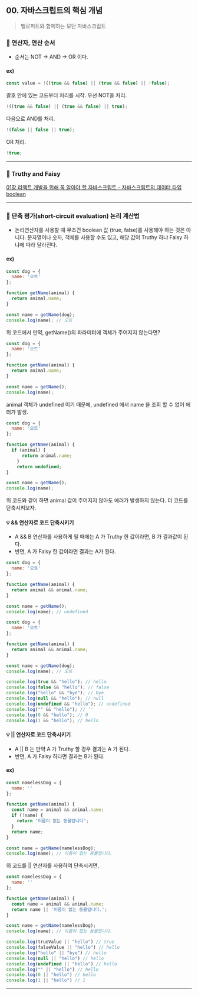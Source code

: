 ## 00. 자바스크립트의 핵심 개념
> 벨로퍼트와 함께하는 모던 자바스크립트


### 📌 연산자, 연산 순서
* 순서는 NOT -> AND -> OR 이다.

#### ex)
```JavaScript
const value = !((true && false) || (true && false) || !false);
```
괄호 안에 있는 코드부터 처리를 시작. 우선 NOT을 처리.
```JavaScript
!((true && false) || (true && false) || true);
```
다음으로 AND를 처리.
```javaScript
!(false || false || true);
```
OR 처리.
```JavaScript
!true;
```
---

### 📌 Truthy and Faisy
[01장 리액트 개발을 위해 꼭 알아야 할 자바스크립트 - 자바스크립트의 데이터 타입 boolean](https://github.com/ro117-youshin/TIL/blob/master/React/01_js_need_to_know_for_react_development.md#-boolean)

---

### 📌 단축 평가(short-circuit evaluation) 논리 계산법
* 논리연산자를 사용할 때 무조건 boolean 값 (true, false)를 사용해야 하는 것은 아니다. 문자열이나 숫자, 객체를 사용할 수도 있고, 해당 값이 Truthy 하냐 Falsy 하냐에 따라 달라진다.

#### ex)
```JavaScript
const dog = {
  name: '오트'
};

function getName(animal) {
  return animal.name;
}

const name = getName(dog);
console.log(name); // 오트
```
위 코드에서 만약, getName()의 파라미터에 객체가 주어지지 않는다면?
```JavaScript
const dog = {
  name: '오트'
};

function getName(animal) {
  return animal.name;
}

const name = getName();
console.log(name); 
```
animal 객체가 undefined 이기 때문에, undefined 에서 name 을 조회 할 수 없어 에러가 발생.
```JavaScript
const dog = {
  name: '오트'
};

function getName(animal) {
  if (animal) {
      return animal.name;
    }
    return undefined;
}

const name = getName();
console.log(name); 
```
위 코드와 같이 하면 animal 값이 주어지지 않아도 에러가 발생하지 않는다. 더 코드를 단축시켜보자.

#### 💡 && 연산자로 코드 단축시키기
* A && B 연산자를 사용하게 될 때에는 A 가 Truthy 한 값이라면, B 가 결과값이 된다.
* 반면, A 가 Falsy 한 값이라면 결과는 A가 된다.

```JavaScript
const dog = {
  name: '오트'
};

function getName(animal) {
  return animal && animal.name;
}

const name = getName();
console.log(name); // undefined
```
```JavaScript
const dog = {
  name: '오트'
};

function getName(animal) {
  return animal && animal.name;
}

const name = getName(dog);
console.log(name); // 오트
```
```JavaScript
console.log(true && "hello"); // hello
console.log(false && "hello"); // false
console.log("hello" && "bye"); // bye
console.log(null && "hello"); // null
console.log(undefined && "hello"); // undefined
console.log("" && "hello"); // ''
console.log(0 && "hello"); // 0
console.log(1 && "hello"); // hello
```

#### 💡 || 연산자로 코드 단축시키기
* A || B 는 만약 A 가 Truthy 할 경우 결과는 A 가 된다.
* 반면, A 가 Falsy 하다면 결과는 B가 된다.

#### ex)
```JavaScript
const namelessDog = {
  name: ''
};

function getName(animal) {
  const name = animal && animal.name;
  if (!name) {
    return '이름이 없는 동물입니다';
  }
  return name;
}

const name = getName(namelessDog);
console.log(name); // 이름이 없는 동물입니다.
```
위 코드를 || 연산자를 사용하여 단축시키면,
```JavaScript
const namelessDog = {
  name: ''
};

function getName(animal) {
  const name = animal && animal.name;
  return name || '이름이 없는 동물입니다.';
}

const name = getName(namelessDog);
console.log(name); // 이름이 없는 동물입니다.
```
```JavaScript
console.log(trueValue || "hello") // true
console.log(falseValue || "hello") // hello
console.log("hello" || "bye") // hello
console.log(null || "hello") // hello
console.log(undefined || "hello") // hello
console.log("" || "hello") // hello
console.log(0 || "hello") // hello
console.log(1 || "hello") // 1
```

---

